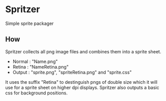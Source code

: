 Spritzer
========

Simple sprite packager

How
---

Spritzer collects all png image files and combines them into a sprite sheet. 

- Normal : "Name.png" 
- Retina : "NameRetina.png"
- Output : "sprite.png", "spriteRetina.png" and "sprite.css"

It uses the suffix "Retina" to destinguish pngs of double size which it will use for a sprite sheet on higher dpi displays.
Spritzer also outputs a basic css for background positions.

